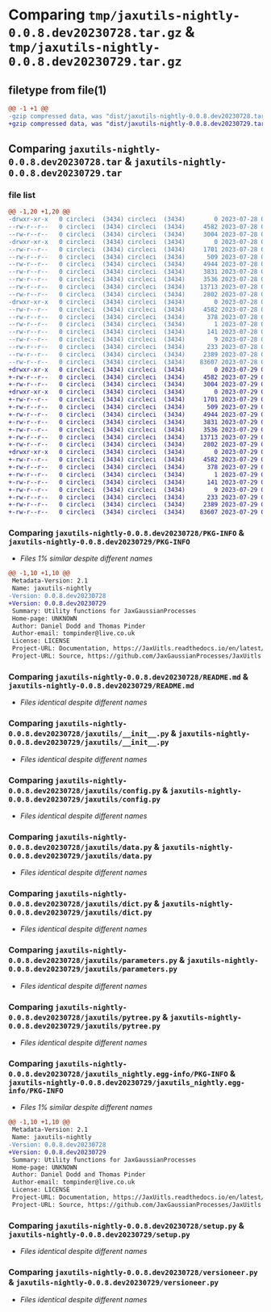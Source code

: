 # Comparing `tmp/jaxutils-nightly-0.0.8.dev20230728.tar.gz` & `tmp/jaxutils-nightly-0.0.8.dev20230729.tar.gz`

## filetype from file(1)

```diff
@@ -1 +1 @@
-gzip compressed data, was "dist/jaxutils-nightly-0.0.8.dev20230728.tar", last modified: Fri Jul 28 00:06:43 2023, max compression
+gzip compressed data, was "dist/jaxutils-nightly-0.0.8.dev20230729.tar", last modified: Sat Jul 29 00:06:38 2023, max compression
```

## Comparing `jaxutils-nightly-0.0.8.dev20230728.tar` & `jaxutils-nightly-0.0.8.dev20230729.tar`

### file list

```diff
@@ -1,20 +1,20 @@
-drwxr-xr-x   0 circleci  (3434) circleci  (3434)        0 2023-07-28 00:06:43.831946 jaxutils-nightly-0.0.8.dev20230728/
--rw-r--r--   0 circleci  (3434) circleci  (3434)     4582 2023-07-28 00:06:43.831946 jaxutils-nightly-0.0.8.dev20230728/PKG-INFO
--rw-r--r--   0 circleci  (3434) circleci  (3434)     3004 2023-07-28 00:06:36.000000 jaxutils-nightly-0.0.8.dev20230728/README.md
-drwxr-xr-x   0 circleci  (3434) circleci  (3434)        0 2023-07-28 00:06:43.835947 jaxutils-nightly-0.0.8.dev20230728/jaxutils/
--rw-r--r--   0 circleci  (3434) circleci  (3434)     1701 2023-07-28 00:06:36.000000 jaxutils-nightly-0.0.8.dev20230728/jaxutils/__init__.py
--rw-r--r--   0 circleci  (3434) circleci  (3434)      509 2023-07-28 00:06:43.835947 jaxutils-nightly-0.0.8.dev20230728/jaxutils/_version.py
--rw-r--r--   0 circleci  (3434) circleci  (3434)     4944 2023-07-28 00:06:36.000000 jaxutils-nightly-0.0.8.dev20230728/jaxutils/config.py
--rw-r--r--   0 circleci  (3434) circleci  (3434)     3831 2023-07-28 00:06:36.000000 jaxutils-nightly-0.0.8.dev20230728/jaxutils/data.py
--rw-r--r--   0 circleci  (3434) circleci  (3434)     3536 2023-07-28 00:06:36.000000 jaxutils-nightly-0.0.8.dev20230728/jaxutils/dict.py
--rw-r--r--   0 circleci  (3434) circleci  (3434)    13713 2023-07-28 00:06:36.000000 jaxutils-nightly-0.0.8.dev20230728/jaxutils/parameters.py
--rw-r--r--   0 circleci  (3434) circleci  (3434)     2802 2023-07-28 00:06:36.000000 jaxutils-nightly-0.0.8.dev20230728/jaxutils/pytree.py
-drwxr-xr-x   0 circleci  (3434) circleci  (3434)        0 2023-07-28 00:06:43.831946 jaxutils-nightly-0.0.8.dev20230728/jaxutils_nightly.egg-info/
--rw-r--r--   0 circleci  (3434) circleci  (3434)     4582 2023-07-28 00:06:43.000000 jaxutils-nightly-0.0.8.dev20230728/jaxutils_nightly.egg-info/PKG-INFO
--rw-r--r--   0 circleci  (3434) circleci  (3434)      378 2023-07-28 00:06:43.000000 jaxutils-nightly-0.0.8.dev20230728/jaxutils_nightly.egg-info/SOURCES.txt
--rw-r--r--   0 circleci  (3434) circleci  (3434)        1 2023-07-28 00:06:43.000000 jaxutils-nightly-0.0.8.dev20230728/jaxutils_nightly.egg-info/dependency_links.txt
--rw-r--r--   0 circleci  (3434) circleci  (3434)      141 2023-07-28 00:06:43.000000 jaxutils-nightly-0.0.8.dev20230728/jaxutils_nightly.egg-info/requires.txt
--rw-r--r--   0 circleci  (3434) circleci  (3434)        9 2023-07-28 00:06:43.000000 jaxutils-nightly-0.0.8.dev20230728/jaxutils_nightly.egg-info/top_level.txt
--rw-r--r--   0 circleci  (3434) circleci  (3434)      233 2023-07-28 00:06:43.835947 jaxutils-nightly-0.0.8.dev20230728/setup.cfg
--rw-r--r--   0 circleci  (3434) circleci  (3434)     2389 2023-07-28 00:06:36.000000 jaxutils-nightly-0.0.8.dev20230728/setup.py
--rw-r--r--   0 circleci  (3434) circleci  (3434)    83607 2023-07-28 00:06:36.000000 jaxutils-nightly-0.0.8.dev20230728/versioneer.py
+drwxr-xr-x   0 circleci  (3434) circleci  (3434)        0 2023-07-29 00:06:38.878146 jaxutils-nightly-0.0.8.dev20230729/
+-rw-r--r--   0 circleci  (3434) circleci  (3434)     4582 2023-07-29 00:06:38.878146 jaxutils-nightly-0.0.8.dev20230729/PKG-INFO
+-rw-r--r--   0 circleci  (3434) circleci  (3434)     3004 2023-07-29 00:06:32.000000 jaxutils-nightly-0.0.8.dev20230729/README.md
+drwxr-xr-x   0 circleci  (3434) circleci  (3434)        0 2023-07-29 00:06:38.878146 jaxutils-nightly-0.0.8.dev20230729/jaxutils/
+-rw-r--r--   0 circleci  (3434) circleci  (3434)     1701 2023-07-29 00:06:32.000000 jaxutils-nightly-0.0.8.dev20230729/jaxutils/__init__.py
+-rw-r--r--   0 circleci  (3434) circleci  (3434)      509 2023-07-29 00:06:38.878146 jaxutils-nightly-0.0.8.dev20230729/jaxutils/_version.py
+-rw-r--r--   0 circleci  (3434) circleci  (3434)     4944 2023-07-29 00:06:32.000000 jaxutils-nightly-0.0.8.dev20230729/jaxutils/config.py
+-rw-r--r--   0 circleci  (3434) circleci  (3434)     3831 2023-07-29 00:06:32.000000 jaxutils-nightly-0.0.8.dev20230729/jaxutils/data.py
+-rw-r--r--   0 circleci  (3434) circleci  (3434)     3536 2023-07-29 00:06:32.000000 jaxutils-nightly-0.0.8.dev20230729/jaxutils/dict.py
+-rw-r--r--   0 circleci  (3434) circleci  (3434)    13713 2023-07-29 00:06:32.000000 jaxutils-nightly-0.0.8.dev20230729/jaxutils/parameters.py
+-rw-r--r--   0 circleci  (3434) circleci  (3434)     2802 2023-07-29 00:06:32.000000 jaxutils-nightly-0.0.8.dev20230729/jaxutils/pytree.py
+drwxr-xr-x   0 circleci  (3434) circleci  (3434)        0 2023-07-29 00:06:38.878146 jaxutils-nightly-0.0.8.dev20230729/jaxutils_nightly.egg-info/
+-rw-r--r--   0 circleci  (3434) circleci  (3434)     4582 2023-07-29 00:06:38.000000 jaxutils-nightly-0.0.8.dev20230729/jaxutils_nightly.egg-info/PKG-INFO
+-rw-r--r--   0 circleci  (3434) circleci  (3434)      378 2023-07-29 00:06:38.000000 jaxutils-nightly-0.0.8.dev20230729/jaxutils_nightly.egg-info/SOURCES.txt
+-rw-r--r--   0 circleci  (3434) circleci  (3434)        1 2023-07-29 00:06:38.000000 jaxutils-nightly-0.0.8.dev20230729/jaxutils_nightly.egg-info/dependency_links.txt
+-rw-r--r--   0 circleci  (3434) circleci  (3434)      141 2023-07-29 00:06:38.000000 jaxutils-nightly-0.0.8.dev20230729/jaxutils_nightly.egg-info/requires.txt
+-rw-r--r--   0 circleci  (3434) circleci  (3434)        9 2023-07-29 00:06:38.000000 jaxutils-nightly-0.0.8.dev20230729/jaxutils_nightly.egg-info/top_level.txt
+-rw-r--r--   0 circleci  (3434) circleci  (3434)      233 2023-07-29 00:06:38.878146 jaxutils-nightly-0.0.8.dev20230729/setup.cfg
+-rw-r--r--   0 circleci  (3434) circleci  (3434)     2389 2023-07-29 00:06:32.000000 jaxutils-nightly-0.0.8.dev20230729/setup.py
+-rw-r--r--   0 circleci  (3434) circleci  (3434)    83607 2023-07-29 00:06:32.000000 jaxutils-nightly-0.0.8.dev20230729/versioneer.py
```

### Comparing `jaxutils-nightly-0.0.8.dev20230728/PKG-INFO` & `jaxutils-nightly-0.0.8.dev20230729/PKG-INFO`

 * *Files 1% similar despite different names*

```diff
@@ -1,10 +1,10 @@
 Metadata-Version: 2.1
 Name: jaxutils-nightly
-Version: 0.0.8.dev20230728
+Version: 0.0.8.dev20230729
 Summary: Utility functions for JaxGaussianProcesses
 Home-page: UNKNOWN
 Author: Daniel Dodd and Thomas Pinder
 Author-email: tompinder@live.co.uk
 License: LICENSE
 Project-URL: Documentation, https://JaxUitls.readthedocs.io/en/latest/
 Project-URL: Source, https://github.com/JaxGaussianProcesses/JaxUitls
```

### Comparing `jaxutils-nightly-0.0.8.dev20230728/README.md` & `jaxutils-nightly-0.0.8.dev20230729/README.md`

 * *Files identical despite different names*

### Comparing `jaxutils-nightly-0.0.8.dev20230728/jaxutils/__init__.py` & `jaxutils-nightly-0.0.8.dev20230729/jaxutils/__init__.py`

 * *Files identical despite different names*

### Comparing `jaxutils-nightly-0.0.8.dev20230728/jaxutils/config.py` & `jaxutils-nightly-0.0.8.dev20230729/jaxutils/config.py`

 * *Files identical despite different names*

### Comparing `jaxutils-nightly-0.0.8.dev20230728/jaxutils/data.py` & `jaxutils-nightly-0.0.8.dev20230729/jaxutils/data.py`

 * *Files identical despite different names*

### Comparing `jaxutils-nightly-0.0.8.dev20230728/jaxutils/dict.py` & `jaxutils-nightly-0.0.8.dev20230729/jaxutils/dict.py`

 * *Files identical despite different names*

### Comparing `jaxutils-nightly-0.0.8.dev20230728/jaxutils/parameters.py` & `jaxutils-nightly-0.0.8.dev20230729/jaxutils/parameters.py`

 * *Files identical despite different names*

### Comparing `jaxutils-nightly-0.0.8.dev20230728/jaxutils/pytree.py` & `jaxutils-nightly-0.0.8.dev20230729/jaxutils/pytree.py`

 * *Files identical despite different names*

### Comparing `jaxutils-nightly-0.0.8.dev20230728/jaxutils_nightly.egg-info/PKG-INFO` & `jaxutils-nightly-0.0.8.dev20230729/jaxutils_nightly.egg-info/PKG-INFO`

 * *Files 1% similar despite different names*

```diff
@@ -1,10 +1,10 @@
 Metadata-Version: 2.1
 Name: jaxutils-nightly
-Version: 0.0.8.dev20230728
+Version: 0.0.8.dev20230729
 Summary: Utility functions for JaxGaussianProcesses
 Home-page: UNKNOWN
 Author: Daniel Dodd and Thomas Pinder
 Author-email: tompinder@live.co.uk
 License: LICENSE
 Project-URL: Documentation, https://JaxUitls.readthedocs.io/en/latest/
 Project-URL: Source, https://github.com/JaxGaussianProcesses/JaxUitls
```

### Comparing `jaxutils-nightly-0.0.8.dev20230728/setup.py` & `jaxutils-nightly-0.0.8.dev20230729/setup.py`

 * *Files identical despite different names*

### Comparing `jaxutils-nightly-0.0.8.dev20230728/versioneer.py` & `jaxutils-nightly-0.0.8.dev20230729/versioneer.py`

 * *Files identical despite different names*

